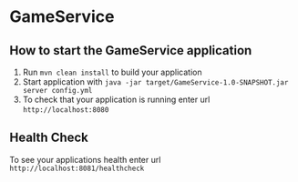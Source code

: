 # GameService

How to start the GameService application
---

1. Run `mvn clean install` to build your application
1. Start application with `java -jar target/GameService-1.0-SNAPSHOT.jar server config.yml`
1. To check that your application is running enter url `http://localhost:8080`

Health Check
---

To see your applications health enter url `http://localhost:8081/healthcheck`
